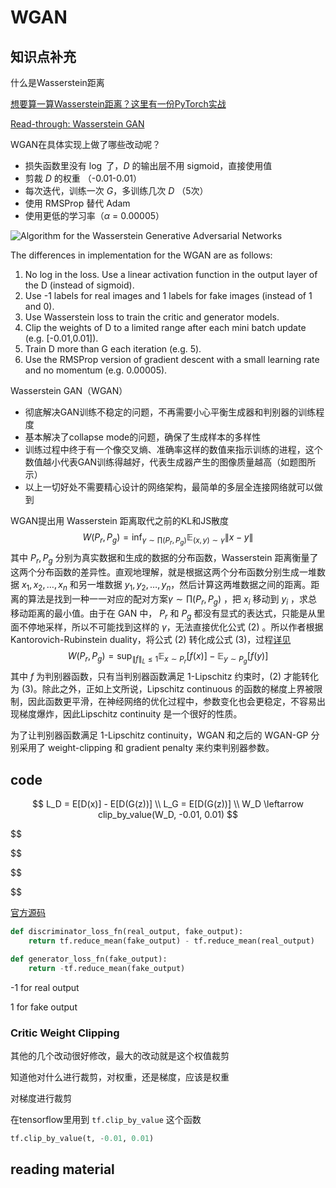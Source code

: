 # WGAN



## 知识点补充

什么是Wasserstein距离

[想要算一算Wasserstein距离？这里有一份PyTorch实战](https://www.jiqizhixin.com/articles/19031102)

[Read-through: Wasserstein GAN](https://www.alexirpan.com/2017/02/22/wasserstein-gan.html)



WGAN在具体实现上做了哪些改动呢？

- 损失函数里没有 $\log$ 了，$D$ 的输出层不用 sigmoid，直接使用值
- 剪裁 $D$ 的权重 （-0.01-0.01）
- 每次迭代，训练一次 $G$，多训练几次 $D$ （5次）
- 使用 RMSProp 替代 Adam
- 使用更低的学习率（$\alpha$ = 0.00005）



![Algorithm for the Wasserstein Generative Adversarial Networks](https://3qeqpr26caki16dnhd19sv6by6v-wpengine.netdna-ssl.com/wp-content/uploads/2019/05/Algorithm-for-the-Wasserstein-Generative-Adversarial-Networks-1.png)

The differences in implementation for the WGAN are as follows:

1. No log in the loss. Use a linear activation function in the output layer of the D (instead of sigmoid).
2. Use -1 labels for real images and 1 labels for fake images (instead of 1 and 0).
3. Use Wasserstein loss to train the critic and generator models.
4. Clip the weights of D to a limited range after each mini batch update (e.g. [-0.01,0.01]).
5. Train D more than G each iteration (e.g. 5).
6. Use the RMSProp version of gradient descent with a small learning rate and no momentum (e.g. 0.00005).



Wasserstein GAN（WGAN）

- 彻底解决GAN训练不稳定的问题，不再需要小心平衡生成器和判别器的训练程度
- 基本解决了collapse mode的问题，确保了生成样本的多样性
- 训练过程中终于有一个像交叉熵、准确率这样的数值来指示训练的进程，这个数值越小代表GAN训练得越好，代表生成器产生的图像质量越高（如题图所示）
- 以上一切好处不需要精心设计的网络架构，最简单的多层全连接网络就可以做到



WGAN提出用 Wasserstein 距离取代之前的KL和JS散度
$$
W\left(P_{r}, P_{g}\right)=\inf _{\gamma \sim \prod\left(P_{r}, P_{g}\right)} \mathbb{E}_{(x, y) \sim \gamma}\|x-y\|
$$
其中 $P_r, P_g$ 分别为真实数据和生成的数据的分布函数，Wasserstein 距离衡量了这两个分布函数的差异性。直观地理解，就是根据这两个分布函数分别生成一堆数据 $x_1, x_2, \dots, x_n$ 和另一堆数据 $y_1, y_2, \dots, y_n$，然后计算这两堆数据之间的距离。距离的算法是找到一种一一对应的配对方案$\gamma \sim \prod\left(P_{r}, P_{g}\right)$ ，把 $x_i$ 移动到 $y_i$ ，求总移动距离的最小值。由于在 GAN 中， $P_r$ 和 $P_g$  都没有显式的表达式，只能是从里面不停地采样，所以不可能找到这样的 $\gamma$，无法直接优化公式 (2) 。所以作者根据 Kantorovich-Rubinstein duality，将公式 (2) 转化成公式 (3)，过程[详见](https://vincentherrmann.github.io/blog/wasserstein/)
$$
W\left(P_{r}, P_{g}\right)=\sup _{\|f\|_{L} \leq 1} \mathbb{E}_{x \sim P_{r}}[f(x)]-\mathbb{E}_{y \sim P_{g}}[f(y)]
$$
其中 $f$ 为判别器函数，只有当判别器函数满足 1-Lipschitz 约束时，(2) 才能转化为 (3)。除此之外，正如上文所说，Lipschitz continuous 的函数的梯度上界被限制，因此函数更平滑，在神经网络的优化过程中，参数变化也会更稳定，不容易出现梯度爆炸，因此Lipschitz continuity 是一个很好的性质。

为了让判别器函数满足 1-Lipschitz continuity，WGAN 和之后的 WGAN-GP 分别采用了 weight-clipping 和 gradient penalty 来约束判别器参数。



## code

$$
L_D = E[D(x)] - E[D(G(z))]
\\
L_G = E[D(G(z))]
\\
W_D \leftarrow clip_by_value(W_D, -0.01, 0.01)
$$

$$

$$

$$

$$







[官方源码](https://github.com/martinarjovsky/WassersteinGAN)



```python
def discriminator_loss_fn(real_output, fake_output):
    return tf.reduce_mean(fake_output) - tf.reduce_mean(real_output)

def generator_loss_fn(fake_output):
    return -tf.reduce_mean(fake_output)
```


-1 for real output

1 for fake output



### Critic Weight Clipping

其他的几个改动很好修改，最大的改动就是这个权值裁剪



知道他对什么进行裁剪，对权重，还是梯度，应该是权重

对梯度进行裁剪



在tensorflow里用到 `tf.clip_by_value` 这个函数

```python
tf.clip_by_value(t, -0.01, 0.01)
```





## reading material

